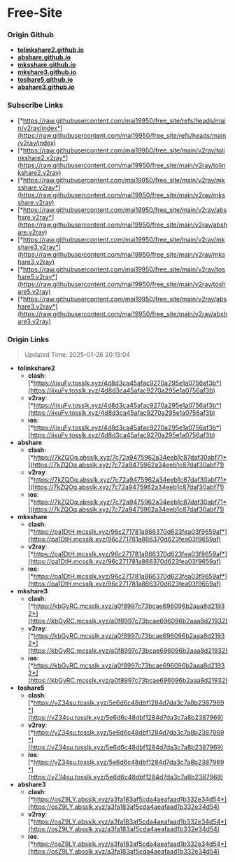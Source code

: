 # Free-Site

### Origin Github

- [**tolinkshare2.github.io**](https://github.com/tolinkshare2/tolinkshare2.github.io)
- [**abshare.github.io**](https://github.com/abshare/abshare.github.io)
- [**mksshare.github.io**](https://github.com/mksshare/mksshare.github.io)
- [**mkshare3.github.io**](https://github.com/mkshare3/mkshare3.github.io)
- [**toshare5.github.io**](https://github.com/toshare5/toshare5.github.io)
- [**abshare3.github.io**](https://github.com/abshare3/abshare3.github.io)

### Subscribe Links

- [*https://raw.githubusercontent.com/mai19950/free_site/refs/heads/main/v2ray/index*](https://raw.githubusercontent.com/mai19950/free_site/refs/heads/main/v2ray/index)
- [*https://raw.githubusercontent.com/mai19950/free_site/main/v2ray/tolinkshare2.v2ray*](https://raw.githubusercontent.com/mai19950/free_site/main/v2ray/tolinkshare2.v2ray)
- [*https://raw.githubusercontent.com/mai19950/free_site/main/v2ray/mksshare.v2ray*](https://raw.githubusercontent.com/mai19950/free_site/main/v2ray/mksshare.v2ray)
- [*https://raw.githubusercontent.com/mai19950/free_site/main/v2ray/abshare.v2ray*](https://raw.githubusercontent.com/mai19950/free_site/main/v2ray/abshare.v2ray)
- [*https://raw.githubusercontent.com/mai19950/free_site/main/v2ray/mkshare3.v2ray*](https://raw.githubusercontent.com/mai19950/free_site/main/v2ray/mkshare3.v2ray)
- [*https://raw.githubusercontent.com/mai19950/free_site/main/v2ray/toshare5.v2ray*](https://raw.githubusercontent.com/mai19950/free_site/main/v2ray/toshare5.v2ray)
- [*https://raw.githubusercontent.com/mai19950/free_site/main/v2ray/abshare3.v2ray*](https://raw.githubusercontent.com/mai19950/free_site/main/v2ray/abshare3.v2ray)

### Origin Links

> Updated Time: 2025-01-26 20:15:04

- **tolinkshare2**
  - **clash**: [*https://iixuFv.tosslk.xyz/4d8d3ca45afac9270a295e1a0756af3b*](https://iixuFv.tosslk.xyz/4d8d3ca45afac9270a295e1a0756af3b)
  - **v2ray**: [*https://iixuFv.tosslk.xyz/4d8d3ca45afac9270a295e1a0756af3b*](https://iixuFv.tosslk.xyz/4d8d3ca45afac9270a295e1a0756af3b)
  - **ios**: [*https://iixuFv.tosslk.xyz/4d8d3ca45afac9270a295e1a0756af3b*](https://iixuFv.tosslk.xyz/4d8d3ca45afac9270a295e1a0756af3b)
- **abshare**
  - **clash**: [*https://7kZQOq.absslk.xyz/7c72a9475962a34eeb1c87daf30abf71*](https://7kZQOq.absslk.xyz/7c72a9475962a34eeb1c87daf30abf71)
  - **v2ray**: [*https://7kZQOq.absslk.xyz/7c72a9475962a34eeb1c87daf30abf71*](https://7kZQOq.absslk.xyz/7c72a9475962a34eeb1c87daf30abf71)
  - **ios**: [*https://7kZQOq.absslk.xyz/7c72a9475962a34eeb1c87daf30abf71*](https://7kZQOq.absslk.xyz/7c72a9475962a34eeb1c87daf30abf71)
- **mksshare**
  - **clash**: [*https://pa1DtH.mcsslk.xyz/96c271781a866370d623fea03f9659af*](https://pa1DtH.mcsslk.xyz/96c271781a866370d623fea03f9659af)
  - **v2ray**: [*https://pa1DtH.mcsslk.xyz/96c271781a866370d623fea03f9659af*](https://pa1DtH.mcsslk.xyz/96c271781a866370d623fea03f9659af)
  - **ios**: [*https://pa1DtH.mcsslk.xyz/96c271781a866370d623fea03f9659af*](https://pa1DtH.mcsslk.xyz/96c271781a866370d623fea03f9659af)
- **mkshare3**
  - **clash**: [*https://kbGyRC.mcsslk.xyz/a0f8997c73bcae696096b2aaa8d21932*](https://kbGyRC.mcsslk.xyz/a0f8997c73bcae696096b2aaa8d21932)
  - **v2ray**: [*https://kbGyRC.mcsslk.xyz/a0f8997c73bcae696096b2aaa8d21932*](https://kbGyRC.mcsslk.xyz/a0f8997c73bcae696096b2aaa8d21932)
  - **ios**: [*https://kbGyRC.mcsslk.xyz/a0f8997c73bcae696096b2aaa8d21932*](https://kbGyRC.mcsslk.xyz/a0f8997c73bcae696096b2aaa8d21932)
- **toshare5**
  - **clash**: [*https://vZ34su.tosslk.xyz/5e6d6c48dbf1284d7da3c7a8b2387969*](https://vZ34su.tosslk.xyz/5e6d6c48dbf1284d7da3c7a8b2387969)
  - **v2ray**: [*https://vZ34su.tosslk.xyz/5e6d6c48dbf1284d7da3c7a8b2387969*](https://vZ34su.tosslk.xyz/5e6d6c48dbf1284d7da3c7a8b2387969)
  - **ios**: [*https://vZ34su.tosslk.xyz/5e6d6c48dbf1284d7da3c7a8b2387969*](https://vZ34su.tosslk.xyz/5e6d6c48dbf1284d7da3c7a8b2387969)
- **abshare3**
  - **clash**: [*https://osZ9LY.absslk.xyz/a3fa183af5cda4aeafaad1b332e34d54*](https://osZ9LY.absslk.xyz/a3fa183af5cda4aeafaad1b332e34d54)
  - **v2ray**: [*https://osZ9LY.absslk.xyz/a3fa183af5cda4aeafaad1b332e34d54*](https://osZ9LY.absslk.xyz/a3fa183af5cda4aeafaad1b332e34d54)
  - **ios**: [*https://osZ9LY.absslk.xyz/a3fa183af5cda4aeafaad1b332e34d54*](https://osZ9LY.absslk.xyz/a3fa183af5cda4aeafaad1b332e34d54)
